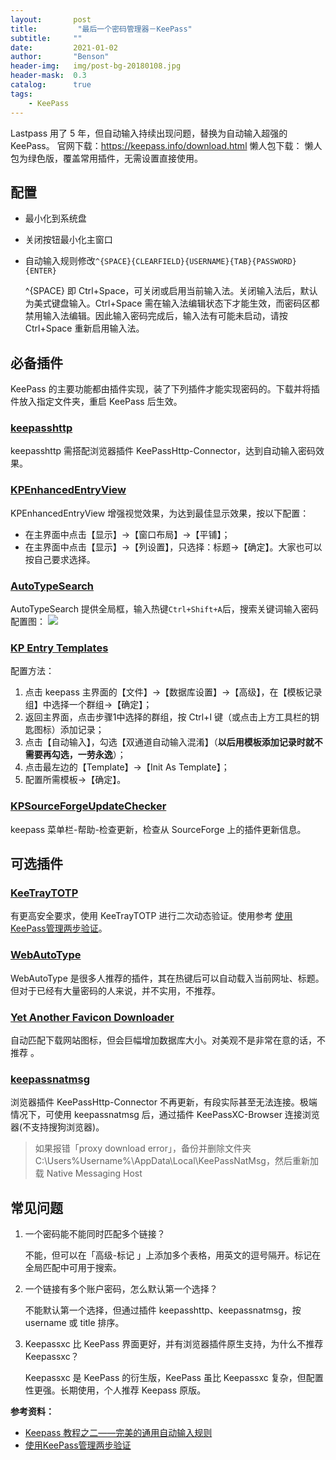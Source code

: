 ```yaml
---
layout:       post
title:         "最后一个密码管理器－KeePass"
subtitle:     ""
date:         2021-01-02
author:       "Benson"
header-img:   img/post-bg-20180108.jpg
header-mask:  0.3
catalog:      true
tags: 
    - KeePass
---
```

Lastpass 用了 5 年，但自动输入持续出现问题，替换为自动输入超强的 KeePass。
官网下载：https://keepass.info/download.html
懒人包下载：
懒人包为绿色版，覆盖常用插件，无需设置直接使用。

## 配置

* 最小化到系统盘
* 关闭按钮最小化主窗口
* 自动输入规则修改`^{SPACE}{CLEARFIELD}{USERNAME}{TAB}{PASSWORD}{ENTER}`

  ^{SPACE} 即 Ctrl+Space，可关闭或启用当前输入法。关闭输入法后，默认为美式键盘输入。Ctrl+Space 需在输入法编辑状态下才能生效，而密码区都禁用输入法编辑。因此输入密码完成后，输入法有可能未启动，请按 Ctrl+Space 重新启用输入法。



## 必备插件

KeePass 的主要功能都由插件实现，装了下列插件才能实现密码的。下载并将插件放入指定文件夹，重启 KeePass 后生效。

### [keepasshttp](https://raw.github.com/pfn/keepasshttp/master/KeePassHttp.plgx)
keepasshttp 需搭配浏览器插件 KeePassHttp-Connector，达到自动输入密码效果。

### [KPEnhancedEntryView](https://keepass.info/plugins.html#kpenhentryview)
KPEnhancedEntryView 增强视觉效果，为达到最佳显示效果，按以下配置：
* 在主界面中点击【显示】→【窗口布局】→【平铺】；
* 在主界面中点击【显示】→【列设置】，只选择：标题→【确定】。大家也可以按自己要求选择。

### [AutoTypeSearch](https://keepass.info/plugins.html#atsearch)
AutoTypeSearch 提供全局框，输入热键`Ctrl+Shift+A`后，搜索关键词输入密码
配置图：
![](http://tc.seoipo.com/20191013083950.png)

### [KP Entry Templates](https://github.com/mitchcapper/KPEntryTemplates)

配置方法：

1. 点击 keepass 主界面的【文件】→【数据库设置】→【高级】，在【模板记录组】中选择一个群组→【确定】；
2. 返回主界面，点击步骤1中选择的群组，按 Ctrl+I 键（或点击上方工具栏的钥匙图标）添加记录；
3. 点击【自动输入】，勾选【双通道自动输入混淆】（**以后用模板添加记录时就不需要再勾选，一劳永逸**）；
4. 点击最左边的【Template】→【Init As Template】；
5. 配置所需模板→【确定】。

### [KPSourceForgeUpdateChecker](https://sourceforge.net/projects/kpsfupdatechecker/reviews)
keepass 菜单栏-帮助-检查更新，检查从 SourceForge 上的插件更新信息。



## 可选插件

### [KeeTrayTOTP](https://github.com/victor-rds/KeeTrayTOTP/releases/)
有更高安全要求，使用 KeeTrayTOTP 进行二次动态验证。使用参考 [使用KeePass管理两步验证](https://www.cnblogs.com/tielemao/p/9613839.html)。

### [WebAutoType](https://keepass.info/plugins.html#webautotype)
WebAutoType 是很多人推荐的插件，其在热键后可以自动载入当前网址、标题。但对于已经有大量密码的人来说，并不实用，不推荐。

### [Yet Another Favicon Downloader](https://keepass.info/plugins.html#yafd)
自动匹配下载网站图标，但会巨幅增加数据库大小。对美观不是非常在意的话，不推荐 。

### [keepassnatmsg](https://github.com/smorks/keepassnatmsg)
浏览器插件 KeePassHttp-Connector 不再更新，有段实际甚至无法连接。极端情况下，可使用 keepassnatmsg 后，通过插件 KeePassXC-Browser 连接浏览器(不支持搜狗浏览器)。
> 如果报错「proxy download error」，备份并删除文件夹  C:\Users\%Username%\AppData\Local\KeePassNatMsg，然后重新加载 Native Messaging Host



## 常见问题

1. 一个密码能不能同时匹配多个链接？

	不能，但可以在「高级-标记 」上添加多个表格，用英文的逗号隔开。标记在全局匹配中可用于搜索。

2. 一个链接有多个账户密码，怎么默认第一个选择？

	不能默认第一个选择，但通过插件 keepasshttp、keepassnatmsg，按 username 或 title 排序。
	
3. Keepassxc 比 KeePass 界面更好，并有浏览器插件原生支持，为什么不推荐 Keepassxc？

	Keepassxc 是 KeePass 的衍生版，KeePass 虽比 Keepassxc 复杂，但配置性更强。长期使用，个人推荐 Keepass 原版。



**参考资料：**

* [Keepass 教程之二——完美的通用自动输入规则](https://blog.csdn.net/SingWarm/article/details/90669580)
* [使用KeePass管理两步验证](https://www.cnblogs.com/tielemao/p/9613839.html)